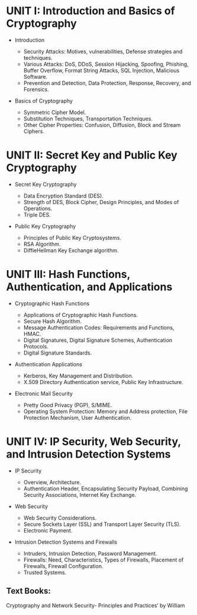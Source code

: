 # UNIT I: Introduction and Basics of Cryptography
- Introduction
  - Security Attacks: Motives, vulnerabilities, Defense strategies and techniques.
  - Various Attacks: DoS, DDoS, Session Hijacking, Spoofing, Phishing, Buffer Overflow, Format String Attacks, SQL Injection, Malicious Software.
  - Prevention and Detection, Data Protection, Response, Recovery, and Forensics.
  
- Basics of Cryptography
  - Symmetric Cipher Model.
  - Substitution Techniques, Transportation Techniques.
  - Other Cipher Properties: Confusion, Diffusion, Block and Stream Ciphers.

# UNIT II: Secret Key and Public Key Cryptography
- Secret Key Cryptography
  - Data Encryption Standard (DES).
  - Strength of DES, Block Cipher, Design Principles, and Modes of Operations.
  - Triple DES.
  
- Public Key Cryptography
  - Principles of Public Key Cryptosystems.
  - RSA Algorithm.
  - DiffieHellman Key Exchange algorithm.

# UNIT III: Hash Functions, Authentication, and Applications
- Cryptographic Hash Functions
  - Applications of Cryptographic Hash Functions.
  - Secure Hash Algorithm.
  - Message Authentication Codes: Requirements and Functions, HMAC.
  - Digital Signatures, Digital Signature Schemes, Authentication Protocols.
  - Digital Signature Standards.
  
- Authentication Applications
  - Kerberos, Key Management and Distribution.
  - X.509 Directory Authentication service, Public Key Infrastructure.
  
- Electronic Mail Security
  - Pretty Good Privacy (PGP), S/MIME.
  - Operating System Protection: Memory and Address protection, File Protection Mechanism, User Authentication.
  
# UNIT IV: IP Security, Web Security, and Intrusion Detection Systems
- IP Security
  - Overview, Architecture.
  - Authentication Header, Encapsulating Security Payload, Combining Security Associations, Internet Key Exchange.
  
- Web Security
  - Web Security Considerations.
  - Secure Sockets Layer (SSL) and Transport Layer Security (TLS).
  - Electronic Payment.

- Intrusion Detection Systems and Firewalls
  - Intruders, Intrusion Detection, Password Management.
  - Firewalls: Need, Characteristics, Types of Firewalls, Placement of Firewalls, Firewall Configuration.
  - Trusted Systems.

## Text Books:
Cryptography and Network Security- Principles and Practices’ by William
